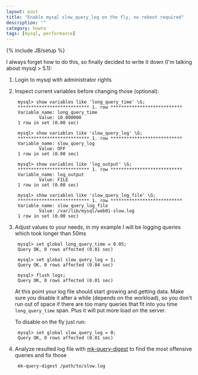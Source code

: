 ```yaml
---
layout: post
title: "Enable mysql slow_query_log on the fly, no reboot required"
description: ""
category: howto
tags: [mysql, performance]
---
```

{% include JB/setup %}

I always forget how to do this, so finally decided to write it down (I'm talking about mysql > 5.1):

1. Login to mysql with administrator rights
2. Inspect current variables before changing those (optional):

        mysql> show variables like 'long_query_time' \G;
        *************************** 1. row ***************************
        Variable_name: long_query_time
                Value: 10.000000
        1 row in set (0.00 sec)

        mysql> show variables like 'slow_query_log' \G;
        *************************** 1. row ***************************
        Variable_name: slow_query_log
                Value: OFF
        1 row in set (0.00 sec)

        mysql> show variables like 'log_output' \G;
        *************************** 1. row ***************************
        Variable_name: log_output
                Value: FILE
        1 row in set (0.00 sec)

        mysql> show variables like 'slow_query_log_file' \G;
        *************************** 1. row ***************************
        Variable_name: slow_query_log_file
                Value: /var/lib/mysql/web01-slow.log
        1 row in set (0.00 sec)

3. Adjust values to your needs, in my example I will be logging queries which took longer than 50ms

        mysql> set global long_query_time = 0.05;
        Query OK, 0 rows affected (0.01 sec)

        mysql> set global slow_query_log = 1;
        Query OK, 0 rows affected (0.04 sec)

        mysql> flush logs;
        Query OK, 0 rows affected (0.01 sec)

    At this point your log file should start growing and getting data. Make sure you disable it after a while (depends on the workload), so you don't run out of space if there are too many queries that fit into you time `long_query_time` span. Plus it will put more load on the server.

    To disable on the fly just run:

        mysql> set global slow_query_log = 0;
        Query OK, 0 rows affected (0.01 sec)

4. Analyze resulted log file with [mk-query-digest](http://www.maatkit.org/doc/mk-query-digest.html) to find the most offensive queries and fix those

        mk-query-digest /path/to/slow.log


